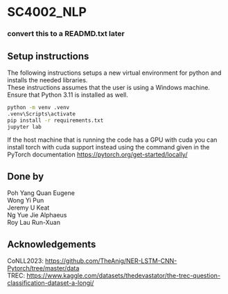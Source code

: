 # SC4002_NLP

### convert this to a READMD.txt later  

## Setup instructions

The following instructions setups a new virtual environment for python and installs the needed libraries.  
These instructions assumes that the user is using a Windows machine. Ensure that Python 3.11 is installed as well.

```cmd
python -m venv .venv
.venv\Scripts\activate
pip install -r requirements.txt
jupyter lab
```

If the host machine that is running the code has a GPU with cuda you can install torch with cuda support instead 
using the command given in the PyTorch documentation https://pytorch.org/get-started/locally/

## Done by
Poh Yang Quan Eugene  
Wong Yi Pun  
Jeremy U Keat  
Ng Yue Jie Alphaeus  
Roy Lau Run-Xuan  

## Acknowledgements
CoNLL2023: https://github.com/TheAnig/NER-LSTM-CNN-Pytorch/tree/master/data  
TREC: https://www.kaggle.com/datasets/thedevastator/the-trec-question-classification-dataset-a-longi/